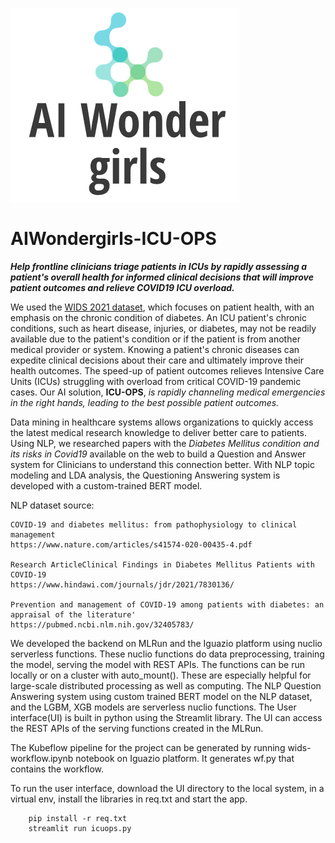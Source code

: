 
![Alt text](images/AIWonderGirlsLogo_small.png?raw=true)
# AIWondergirls-ICU-OPS
**_Help frontline clinicians triage patients in ICUs by rapidly assessing a patient's overall health for informed clinical decisions that will improve patient outcomes and relieve COVID19 ICU overload._**

We used the [WIDS 2021 dataset](https://www.kaggle.com/c/widsdatathon2021/data), which focuses on patient health, with an emphasis on the chronic condition of diabetes. An ICU patient's chronic conditions, such as heart disease, injuries, or diabetes, may not be readily available due to the patient's condition or if the patient is from another medical provider or system. Knowing a patient's chronic diseases can expedite clinical decisions about their care and ultimately improve their health outcomes.  The speed-up of patient outcomes relieves Intensive Care Units (ICUs) struggling with overload from critical COVID-19 pandemic cases.  Our AI solution, **ICU-OPS**, _is rapidly channeling medical emergencies in the right hands, leading to the best possible patient outcomes._ 

Data mining in healthcare systems allows organizations to quickly access the latest medical research knowledge to deliver better care to patients.
Using NLP,  we researched papers with the _Diabetes Mellitus condition and its risks in Covid19_ available on the web to build a Question and Answer system for Clinicians to understand this connection better. 
With NLP topic modeling and LDA analysis, the Questioning Answering system is developed with a custom-trained BERT model.  

 NLP dataset source: 

    COVID-19 and diabetes mellitus: from pathophysiology to clinical management
    https://www.nature.com/articles/s41574-020-00435-4.pdf

    Research ArticleClinical Findings in Diabetes Mellitus Patients with COVID-19 
    https://www.hindawi.com/journals/jdr/2021/7830136/

    Prevention and management of COVID-19 among patients with diabetes: an appraisal of the literature'
    https://pubmed.ncbi.nlm.nih.gov/32405783/

We developed the backend on MLRun and the Iguazio platform using nuclio serverless functions. These nuclio functions do data preprocessing, training the model, serving the model with REST APIs. The functions can be run locally or on a cluster with auto_mount(). These are especially helpful for large-scale distributed processing as well as computing. 
The NLP Question Answering system using custom trained BERT model on the NLP dataset, and the LGBM, XGB models are serverless nuclio functions.
The User interface(UI) is built in python using the Streamlit library. The UI can access the REST APIs of the serving functions created in the MLRun.

The Kubeflow pipeline for the project can be generated by running wids-workflow.ipynb notebook on Iguazio platform. It generates wf.py that contains the workflow.


To run the user interface, download the UI directory to the local system, in a virtual env, install the libraries in req.txt and start the app.
        
        pip install -r req.txt 
        streamlit run icuops.py

